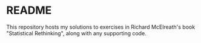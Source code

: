 # README

This repository hosts my solutions to exercises in Richard McElreath's book "Statistical Rethinking", along with any supporting code.

